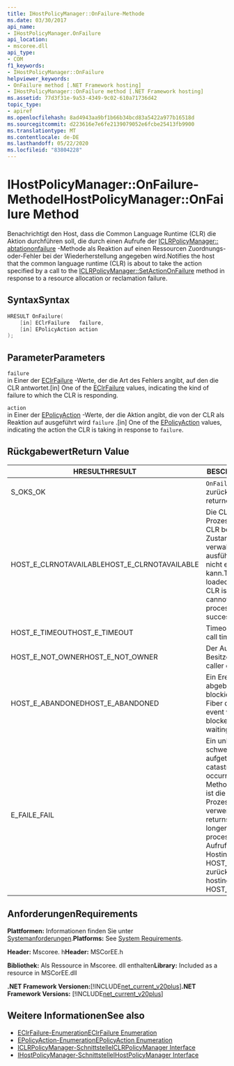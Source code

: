 ```yaml
---
title: IHostPolicyManager::OnFailure-Methode
ms.date: 03/30/2017
api_name:
- IHostPolicyManager.OnFailure
api_location:
- mscoree.dll
api_type:
- COM
f1_keywords:
- IHostPolicyManager::OnFailure
helpviewer_keywords:
- OnFailure method [.NET Framework hosting]
- IHostPolicyManager::OnFailure method [.NET Framework hosting]
ms.assetid: 77d3f31e-9a53-4349-9c02-610a71736d42
topic_type:
- apiref
ms.openlocfilehash: 8ad4943aa9bf1b66b34bcd83a5422a977b16518d
ms.sourcegitcommit: d223616e7e6fe2139079052e6fcbe25413fb9900
ms.translationtype: MT
ms.contentlocale: de-DE
ms.lasthandoff: 05/22/2020
ms.locfileid: "83804228"
---
```

# <a name="ihostpolicymanageronfailure-method"></a><span data-ttu-id="36b8e-102">IHostPolicyManager::OnFailure-Methode</span><span class="sxs-lookup"><span data-stu-id="36b8e-102">IHostPolicyManager::OnFailure Method</span></span>
<span data-ttu-id="36b8e-103">Benachrichtigt den Host, dass die Common Language Runtime (CLR) die Aktion durchführen soll, die durch einen Aufrufe der [ICLRPolicyManager:: abtationonfailure](iclrpolicymanager-setactiononfailure-method.md) -Methode als Reaktion auf einen Ressourcen Zuordnungs-oder-Fehler bei der Wiederherstellung angegeben wird.</span><span class="sxs-lookup"><span data-stu-id="36b8e-103">Notifies the host that the common language runtime (CLR) is about to take the action specified by a call to the [ICLRPolicyManager::SetActionOnFailure](iclrpolicymanager-setactiononfailure-method.md) method in response to a resource allocation or reclamation failure.</span></span>  
  
## <a name="syntax"></a><span data-ttu-id="36b8e-104">Syntax</span><span class="sxs-lookup"><span data-stu-id="36b8e-104">Syntax</span></span>  
  
```cpp  
HRESULT OnFailure(  
    [in] EClrFailure   failure,  
    [in] EPolicyAction action  
);  
```  
  
## <a name="parameters"></a><span data-ttu-id="36b8e-105">Parameter</span><span class="sxs-lookup"><span data-stu-id="36b8e-105">Parameters</span></span>  
 `failure`  
 <span data-ttu-id="36b8e-106">in Einer der [EClrFailure](eclrfailure-enumeration.md) -Werte, der die Art des Fehlers angibt, auf den die CLR antwortet.</span><span class="sxs-lookup"><span data-stu-id="36b8e-106">[in] One of the [EClrFailure](eclrfailure-enumeration.md) values, indicating the kind of failure to which the CLR is responding.</span></span>  
  
 `action`  
 <span data-ttu-id="36b8e-107">in Einer der [EPolicyAction](epolicyaction-enumeration.md) -Werte, der die Aktion angibt, die von der CLR als Reaktion auf ausgeführt wird `failure` .</span><span class="sxs-lookup"><span data-stu-id="36b8e-107">[in] One of the [EPolicyAction](epolicyaction-enumeration.md) values, indicating the action the CLR is taking in response to `failure`.</span></span>  
  
## <a name="return-value"></a><span data-ttu-id="36b8e-108">Rückgabewert</span><span class="sxs-lookup"><span data-stu-id="36b8e-108">Return Value</span></span>  
  
|<span data-ttu-id="36b8e-109">HRESULT</span><span class="sxs-lookup"><span data-stu-id="36b8e-109">HRESULT</span></span>|<span data-ttu-id="36b8e-110">BESCHREIBUNG</span><span class="sxs-lookup"><span data-stu-id="36b8e-110">Description</span></span>|  
|-------------|-----------------|  
|<span data-ttu-id="36b8e-111">S_OK</span><span class="sxs-lookup"><span data-stu-id="36b8e-111">S_OK</span></span>|<span data-ttu-id="36b8e-112">`OnFailure`wurde erfolgreich zurückgegeben.</span><span class="sxs-lookup"><span data-stu-id="36b8e-112">`OnFailure` returned successfully.</span></span>|  
|<span data-ttu-id="36b8e-113">HOST_E_CLRNOTAVAILABLE</span><span class="sxs-lookup"><span data-stu-id="36b8e-113">HOST_E_CLRNOTAVAILABLE</span></span>|<span data-ttu-id="36b8e-114">Die CLR wurde nicht in einen Prozess geladen, oder die CLR befindet sich in einem Zustand, in dem Sie verwalteten Code nicht ausführen oder den-Befehl nicht erfolgreich verarbeiten kann.</span><span class="sxs-lookup"><span data-stu-id="36b8e-114">The CLR has not been loaded into a process, or the CLR is in a state in which it cannot run managed code or process the call successfully.</span></span>|  
|<span data-ttu-id="36b8e-115">HOST_E_TIMEOUT</span><span class="sxs-lookup"><span data-stu-id="36b8e-115">HOST_E_TIMEOUT</span></span>|<span data-ttu-id="36b8e-116">Timeout des Aufrufes.</span><span class="sxs-lookup"><span data-stu-id="36b8e-116">The call timed out.</span></span>|  
|<span data-ttu-id="36b8e-117">HOST_E_NOT_OWNER</span><span class="sxs-lookup"><span data-stu-id="36b8e-117">HOST_E_NOT_OWNER</span></span>|<span data-ttu-id="36b8e-118">Der Aufrufer ist nicht Besitzer der Sperre.</span><span class="sxs-lookup"><span data-stu-id="36b8e-118">The caller does not own the lock.</span></span>|  
|<span data-ttu-id="36b8e-119">HOST_E_ABANDONED</span><span class="sxs-lookup"><span data-stu-id="36b8e-119">HOST_E_ABANDONED</span></span>|<span data-ttu-id="36b8e-120">Ein Ereignis wurde abgebrochen, während ein blockierter Thread oder eine Fiber darauf wartete.</span><span class="sxs-lookup"><span data-stu-id="36b8e-120">An event was canceled while a blocked thread or fiber was waiting on it.</span></span>|  
|<span data-ttu-id="36b8e-121">E_FAIL</span><span class="sxs-lookup"><span data-stu-id="36b8e-121">E_FAIL</span></span>|<span data-ttu-id="36b8e-122">Ein unbekannter schwerwiegender Fehler ist aufgetreten.</span><span class="sxs-lookup"><span data-stu-id="36b8e-122">An unknown catastrophic failure occurred.</span></span> <span data-ttu-id="36b8e-123">Wenn eine Methode E_FAIL zurückgibt, ist die CLR innerhalb des Prozesses nicht mehr verwendbar.</span><span class="sxs-lookup"><span data-stu-id="36b8e-123">When a method returns E_FAIL, the CLR is no longer usable within the process.</span></span> <span data-ttu-id="36b8e-124">Nachfolgende Aufrufe von Hostingmethoden geben HOST_E_CLRNOTAVAILABLE zurück.</span><span class="sxs-lookup"><span data-stu-id="36b8e-124">Subsequent calls to hosting methods return HOST_E_CLRNOTAVAILABLE.</span></span>|  
  
## <a name="requirements"></a><span data-ttu-id="36b8e-125">Anforderungen</span><span class="sxs-lookup"><span data-stu-id="36b8e-125">Requirements</span></span>  
 <span data-ttu-id="36b8e-126">**Plattformen:** Informationen finden Sie unter [Systemanforderungen](../../get-started/system-requirements.md).</span><span class="sxs-lookup"><span data-stu-id="36b8e-126">**Platforms:** See [System Requirements](../../get-started/system-requirements.md).</span></span>  
  
 <span data-ttu-id="36b8e-127">**Header:** Mscoree. h</span><span class="sxs-lookup"><span data-stu-id="36b8e-127">**Header:** MSCorEE.h</span></span>  
  
 <span data-ttu-id="36b8e-128">**Bibliothek:** Als Ressource in Mscoree. dll enthalten</span><span class="sxs-lookup"><span data-stu-id="36b8e-128">**Library:** Included as a resource in MSCorEE.dll</span></span>  
  
 <span data-ttu-id="36b8e-129">**.NET Framework Versionen:**[!INCLUDE[net_current_v20plus](../../../../includes/net-current-v20plus-md.md)]</span><span class="sxs-lookup"><span data-stu-id="36b8e-129">**.NET Framework Versions:** [!INCLUDE[net_current_v20plus](../../../../includes/net-current-v20plus-md.md)]</span></span>  
  
## <a name="see-also"></a><span data-ttu-id="36b8e-130">Weitere Informationen</span><span class="sxs-lookup"><span data-stu-id="36b8e-130">See also</span></span>

- [<span data-ttu-id="36b8e-131">EClrFailure-Enumeration</span><span class="sxs-lookup"><span data-stu-id="36b8e-131">EClrFailure Enumeration</span></span>](eclrfailure-enumeration.md)
- [<span data-ttu-id="36b8e-132">EPolicyAction-Enumeration</span><span class="sxs-lookup"><span data-stu-id="36b8e-132">EPolicyAction Enumeration</span></span>](epolicyaction-enumeration.md)
- [<span data-ttu-id="36b8e-133">ICLRPolicyManager-Schnittstelle</span><span class="sxs-lookup"><span data-stu-id="36b8e-133">ICLRPolicyManager Interface</span></span>](iclrpolicymanager-interface.md)
- [<span data-ttu-id="36b8e-134">IHostPolicyManager-Schnittstelle</span><span class="sxs-lookup"><span data-stu-id="36b8e-134">IHostPolicyManager Interface</span></span>](ihostpolicymanager-interface.md)
